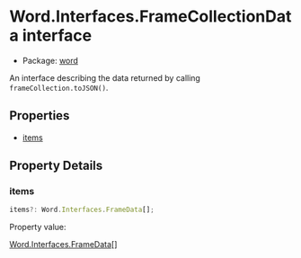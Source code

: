 # Word.Interfaces.FrameCollectionData interface

- Package: [word](/en-us/javascript/api/word)

An interface describing the data returned by calling `frameCollection.toJSON()`.

## Properties

- [items](#items)

## Property Details

### items

```typescript
items?: Word.Interfaces.FrameData[];
```

Property value:

[Word.Interfaces.FrameData](/en-us/javascript/api/word/word.interfaces.framedata)[]